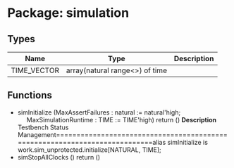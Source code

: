 # Package: simulation

## Types

| Name        | Type                            | Description |
| ----------- | ------------------------------- | ----------- |
| TIME_VECTOR | array(natural range<>) of time  |             |
## Functions
- simInitialize <font id="function_arguments">(MaxAssertFailures : natural := natural'high;<br><span style="padding-left:20px"> MaxSimulationRuntime : TIME := TIME'high) </font> <font id="function_return">return ()</font>
**Description**
Testbench Status Management===========================================================================alias simInitialize					is work.sim_unprotected.initialize[NATURAL, TIME];
- simStopAllClocks <font id="function_arguments">()</font> <font id="function_return">return ()</font>
